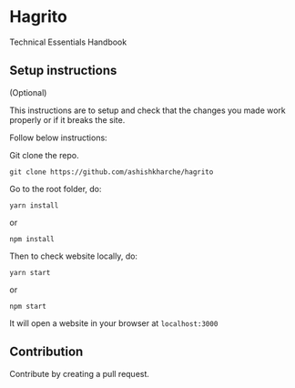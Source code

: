 # Hagrito

Technical Essentials Handbook

## Setup instructions

(Optional)

This instructions are to setup and check that the changes you made work properly or if it breaks the site.

Follow below instructions:

Git clone the repo.

```
git clone https://github.com/ashishkharche/hagrito
```

Go to the root folder, do:

```
yarn install
```

or

```
npm install
```

Then to check website locally, do:

```
yarn start
```

or

```
npm start
```

It will open a website in your browser at `localhost:3000`

## Contribution

Contribute by creating a pull request.

